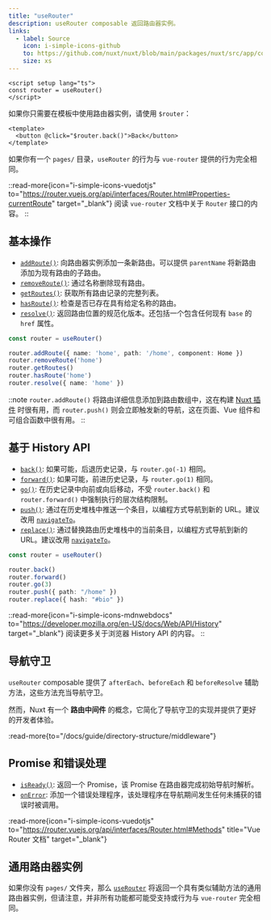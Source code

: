 ```yaml
---
title: "useRouter"
description: useRouter composable 返回路由器实例。
links:
  - label: Source
    icon: i-simple-icons-github
    to: https://github.com/nuxt/nuxt/blob/main/packages/nuxt/src/app/composables/router.ts
    size: xs
---
```


```vue [pages/index.vue]
<script setup lang="ts">
const router = useRouter()
</script>
```

如果你只需要在模板中使用路由器实例，请使用 `$router`：

```vue [pages/index.vue]
<template>
  <button @click="$router.back()">Back</button>
</template>
```

如果你有一个 `pages/` 目录，`useRouter` 的行为与 `vue-router` 提供的行为完全相同。

::read-more{icon="i-simple-icons-vuedotjs" to="https://router.vuejs.org/api/interfaces/Router.html#Properties-currentRoute" target="_blank"}
阅读 `vue-router` 文档中关于 `Router` 接口的内容。
::

## 基本操作

- [`addRoute()`](https://router.vuejs.org/api/interfaces/Router.html#addRoute): 向路由器实例添加一条新路由。可以提供 `parentName` 将新路由添加为现有路由的子路由。
- [`removeRoute()`](https://router.vuejs.org/api/interfaces/Router.html#removeRoute): 通过名称删除现有路由。
- [`getRoutes()`](https://router.vuejs.org/api/interfaces/Router.html#getRoutes): 获取所有路由记录的完整列表。
- [`hasRoute()`](https://router.vuejs.org/api/interfaces/Router.html#hasRoute): 检查是否已存在具有给定名称的路由。
- [`resolve()`](https://router.vuejs.org/api/interfaces/Router.html#resolve): 返回路由位置的规范化版本。还包括一个包含任何现有 `base` 的 `href` 属性。

```ts [Example]
const router = useRouter()

router.addRoute({ name: 'home', path: '/home', component: Home })
router.removeRoute('home')
router.getRoutes()
router.hasRoute('home')
router.resolve({ name: 'home' })
```

::note
`router.addRoute()` 将路由详细信息添加到路由数组中，这在构建 [Nuxt 插件](/docs/guide/directory-structure/plugins) 时很有用，而 `router.push()` 则会立即触发新的导航，这在页面、Vue 组件和可组合函数中很有用。
::

## 基于 History API

- [`back()`](https://router.vuejs.org/api/interfaces/Router.html#back): 如果可能，后退历史记录，与 `router.go(-1)` 相同。
- [`forward()`](https://router.vuejs.org/api/interfaces/Router.html#forward): 如果可能，前进历史记录，与 `router.go(1)` 相同。
- [`go()`](https://router.vuejs.org/api/interfaces/Router.html#go): 在历史记录中向前或向后移动，不受 `router.back()` 和 `router.forward()` 中强制执行的层次结构限制。
- [`push()`](https://router.vuejs.org/api/interfaces/Router.html#push): 通过在历史堆栈中推送一个条目，以编程方式导航到新的 URL。建议改用 [`navigateTo`](/docs/api/utils/navigate-to)。
- [`replace()`](https://router.vuejs.org/api/interfaces/Router.html#replace): 通过替换路由历史堆栈中的当前条目，以编程方式导航到新的 URL。建议改用 [`navigateTo`](/docs/api/utils/navigate-to)。

```ts [Example]
const router = useRouter()

router.back()
router.forward()
router.go(3)
router.push({ path: "/home" })
router.replace({ hash: "#bio" })
```

::read-more{icon="i-simple-icons-mdnwebdocs" to="https://developer.mozilla.org/en-US/docs/Web/API/History" target="_blank"}
阅读更多关于浏览器 History API 的内容。
::

## 导航守卫

`useRouter` composable 提供了 `afterEach`、`beforeEach` 和 `beforeResolve` 辅助方法，这些方法充当导航守卫。

然而，Nuxt 有一个 **路由中间件** 的概念，它简化了导航守卫的实现并提供了更好的开发者体验。

:read-more{to="/docs/guide/directory-structure/middleware"}

## Promise 和错误处理

- [`isReady()`](https://router.vuejs.org/api/interfaces/Router.html#isReady): 返回一个 Promise，该 Promise 在路由器完成初始导航时解析。
- [`onError`](https://router.vuejs.org/api/interfaces/Router.html#onError): 添加一个错误处理程序，该处理程序在导航期间发生任何未捕获的错误时被调用。

:read-more{icon="i-simple-icons-vuedotjs" to="https://router.vuejs.org/api/interfaces/Router.html#Methods" title="Vue Router 文档" target="_blank"}

## 通用路由器实例

如果你没有 `pages/` 文件夹，那么 [`useRouter`](/docs/api/composables/use-router) 将返回一个具有类似辅助方法的通用路由器实例，但请注意，并非所有功能都可能受支持或行为与 `vue-router` 完全相同。
